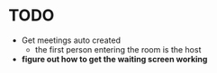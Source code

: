 # TODO
- Get meetings auto created
  - the first person entering the room is the host
- **figure out how to get the waiting screen working**

